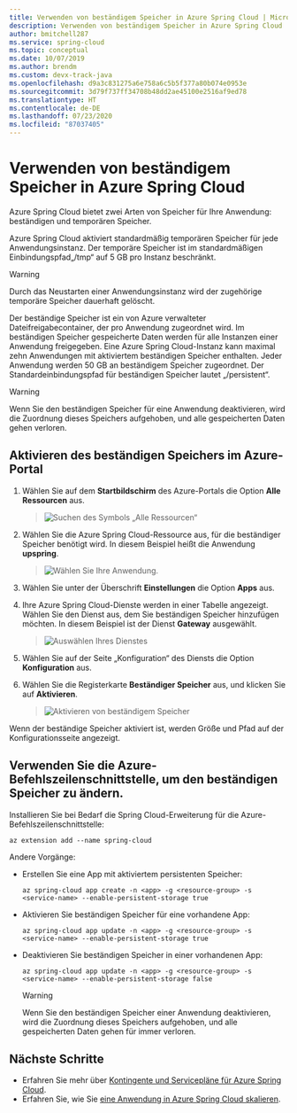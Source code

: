 ```yaml
---
title: Verwenden von beständigem Speicher in Azure Spring Cloud | Microsoft-Dokumentation
description: Verwenden von beständigem Speicher in Azure Spring Cloud
author: bmitchell287
ms.service: spring-cloud
ms.topic: conceptual
ms.date: 10/07/2019
ms.author: brendm
ms.custom: devx-track-java
ms.openlocfilehash: d9a3c831275a6e758a6c5b5f377a80b074e0953e
ms.sourcegitcommit: 3d79f737ff34708b48dd2ae45100e2516af9ed78
ms.translationtype: HT
ms.contentlocale: de-DE
ms.lasthandoff: 07/23/2020
ms.locfileid: "87037405"
---
```

# <a name="use-persistent-storage-in-azure-spring-cloud"></a>Verwenden von beständigem Speicher in Azure Spring Cloud

Azure Spring Cloud bietet zwei Arten von Speicher für Ihre Anwendung: beständigen und temporären Speicher.

Azure Spring Cloud aktiviert standardmäßig temporären Speicher für jede Anwendungsinstanz. Der temporäre Speicher ist im standardmäßigen Einbindungspfad„/tmp“ auf 5 GB pro Instanz beschränkt.

> [!WARNING]
> Durch das Neustarten einer Anwendungsinstanz wird der zugehörige temporäre Speicher dauerhaft gelöscht.

Der beständige Speicher ist ein von Azure verwalteter Dateifreigabecontainer, der pro Anwendung zugeordnet wird. Im beständigen Speicher gespeicherte Daten werden für alle Instanzen einer Anwendung freigegeben. Eine Azure Spring Cloud-Instanz kann maximal zehn Anwendungen mit aktiviertem beständigen Speicher enthalten. Jeder Anwendung werden 50 GB an beständigem Speicher zugeordnet. Der Standardeinbindungspfad für beständigen Speicher lautet „/persistent“.

> [!WARNING]
> Wenn Sie den beständigen Speicher für eine Anwendung deaktivieren, wird die Zuordnung dieses Speichers aufgehoben, und alle gespeicherten Daten gehen verloren.

## <a name="use-the-azure-portal-to-enable-persistent-storage"></a>Aktivieren des beständigen Speichers im Azure-Portal

1. Wählen Sie auf dem **Startbildschirm** des Azure-Portals die Option **Alle Ressourcen** aus.

    >![Suchen des Symbols „Alle Ressourcen“](media/portal-all-resources.jpg)

1. Wählen Sie die Azure Spring Cloud-Ressource aus, für die beständiger Speicher benötigt wird. In diesem Beispiel heißt die Anwendung **upspring**.

    > ![Wählen Sie Ihre Anwendung.](media/select-service.jpg)

1. Wählen Sie unter der Überschrift **Einstellungen** die Option **Apps** aus.

1. Ihre Azure Spring Cloud-Dienste werden in einer Tabelle angezeigt.  Wählen Sie den Dienst aus, dem Sie beständigen Speicher hinzufügen möchten. In diesem Beispiel ist der Dienst **Gateway** ausgewählt.

    > ![Auswählen Ihres Dienstes](media/select-gateway.jpg)

1. Wählen Sie auf der Seite „Konfiguration“ des Diensts die Option **Konfiguration** aus.

1. Wählen Sie die Registerkarte **Beständiger Speicher** aus, und klicken Sie auf **Aktivieren**.

    > ![Aktivieren von beständigem Speicher](media/enable-persistent-storage.jpg)

Wenn der beständige Speicher aktiviert ist, werden Größe und Pfad auf der Konfigurationsseite angezeigt.

## <a name="use-the-azure-cli-to-modify-persistent-storage"></a>Verwenden Sie die Azure-Befehlszeilenschnittstelle, um den beständigen Speicher zu ändern.

Installieren Sie bei Bedarf die Spring Cloud-Erweiterung für die Azure-Befehlszeilenschnittstelle:

```azurecli
az extension add --name spring-cloud
```
Andere Vorgänge:

* Erstellen Sie eine App mit aktiviertem persistenten Speicher:

    ```azurecli
    az spring-cloud app create -n <app> -g <resource-group> -s <service-name> --enable-persistent-storage true
    ```

* Aktivieren Sie beständigen Speicher für eine vorhandene App:

    ```azurecli
    az spring-cloud app update -n <app> -g <resource-group> -s <service-name> --enable-persistent-storage true
    ```

* Deaktivieren Sie beständigen Speicher in einer vorhandenen App:

    ```azurecli
    az spring-cloud app update -n <app> -g <resource-group> -s <service-name> --enable-persistent-storage false
    ```

    > [!WARNING]
    > Wenn Sie den beständigen Speicher einer Anwendung deaktivieren, wird die Zuordnung dieses Speichers aufgehoben, und alle gespeicherten Daten gehen für immer verloren.

## <a name="next-steps"></a>Nächste Schritte

* Erfahren Sie mehr über [Kontingente und Servicepläne für Azure Spring Cloud](spring-cloud-quotas.md).
* Erfahren Sie, wie Sie [eine Anwendung in Azure Spring Cloud skalieren](spring-cloud-tutorial-scale-manual.md).
